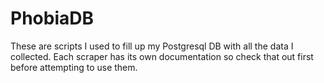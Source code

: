 # PhobiaDB
These are scripts I used to fill up my Postgresql DB with all the data I collected. Each scraper has its own documentation so check that out first before attempting to use them.
